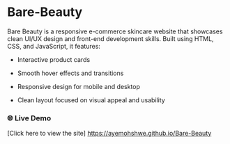 # Bare-Beauty
Bare Beauty is a responsive e-commerce skincare website that showcases clean UI/UX design and front-end development skills. Built using HTML, CSS, and JavaScript, it features:

- Interactive product cards

- Smooth hover effects and transitions

- Responsive design for mobile and desktop

- Clean layout focused on visual appeal and usability

### 🌐 Live Demo
[Click here to view the site] https://ayemohshwe.github.io/Bare-Beauty
